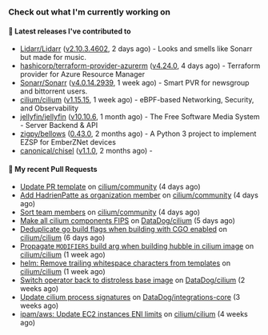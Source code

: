 ### Check out what I'm currently working on

#### 🔭 Latest releases I've contributed to

- [Lidarr/Lidarr](https://github.com/Lidarr/Lidarr) ([v2.10.3.4602](https://github.com/Lidarr/Lidarr/releases/tag/v2.10.3.4602), 2 days ago) - Looks and smells like Sonarr but made for music.
- [hashicorp/terraform-provider-azurerm](https://github.com/hashicorp/terraform-provider-azurerm) ([v4.24.0](https://github.com/hashicorp/terraform-provider-azurerm/releases/tag/v4.24.0), 4 days ago) - Terraform provider for Azure Resource Manager
- [Sonarr/Sonarr](https://github.com/Sonarr/Sonarr) ([v4.0.14.2939](https://github.com/Sonarr/Sonarr/releases/tag/v4.0.14.2939), 1 week ago) - Smart PVR for newsgroup and bittorrent users.
- [cilium/cilium](https://github.com/cilium/cilium) ([v1.15.15](https://github.com/cilium/cilium/releases/tag/v1.15.15), 1 week ago) - eBPF-based Networking, Security, and Observability
- [jellyfin/jellyfin](https://github.com/jellyfin/jellyfin) ([v10.10.6](https://github.com/jellyfin/jellyfin/releases/tag/v10.10.6), 1 month ago) - The Free Software Media System - Server Backend &amp; API
- [zigpy/bellows](https://github.com/zigpy/bellows) ([0.43.0](https://github.com/zigpy/bellows/releases/tag/0.43.0), 2 months ago) - A Python 3 project to implement EZSP for EmberZNet devices
- [canonical/chisel](https://github.com/canonical/chisel) ([v1.1.0](https://github.com/canonical/chisel/releases/tag/v1.1.0), 2 months ago) - 

#### 🔨 My recent Pull Requests

- [Update PR template](https://github.com/cilium/community/pull/224) on [cilium/community](https://github.com/cilium/community) (4 days ago)
- [Add HadrienPatte as organization member](https://github.com/cilium/community/pull/223) on [cilium/community](https://github.com/cilium/community) (4 days ago)
- [Sort team members](https://github.com/cilium/community/pull/222) on [cilium/community](https://github.com/cilium/community) (4 days ago)
- [Make all cilium components FIPS](https://github.com/DataDog/cilium/pull/602) on [DataDog/cilium](https://github.com/DataDog/cilium) (5 days ago)
- [Deduplicate go build flags when building with CGO enabled](https://github.com/cilium/cilium/pull/38322) on [cilium/cilium](https://github.com/cilium/cilium) (6 days ago)
- [Propagate `MODIFIERS` build arg when building hubble in cilium image](https://github.com/cilium/cilium/pull/38288) on [cilium/cilium](https://github.com/cilium/cilium) (1 week ago)
- [helm: Remove trailing whitespace characters from templates](https://github.com/cilium/cilium/pull/38237) on [cilium/cilium](https://github.com/cilium/cilium) (1 week ago)
- [Switch operator back to distroless base image](https://github.com/DataDog/cilium/pull/601) on [DataDog/cilium](https://github.com/DataDog/cilium) (2 weeks ago)
- [Update cilium process signatures](https://github.com/DataDog/integrations-core/pull/19753) on [DataDog/integrations-core](https://github.com/DataDog/integrations-core) (3 weeks ago)
- [ipam/aws: Update EC2 instances ENI limits](https://github.com/cilium/cilium/pull/37861) on [cilium/cilium](https://github.com/cilium/cilium) (4 weeks ago)

